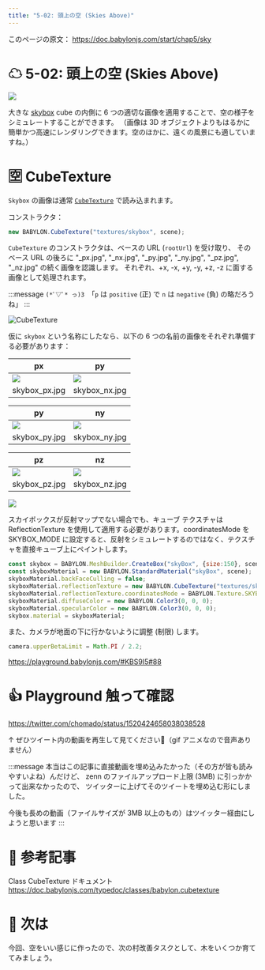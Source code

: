 ```yaml
---
title: "5-02: 頭上の空 (Skies Above)"
---
```


このページの原文： https://doc.babylonjs.com/start/chap5/sky

# ☁ 5-02: 頭上の空 (Skies Above)

![](https://storage.googleapis.com/zenn-user-upload/e3c6776ad9a6-20220501.gif)


大きな [skybox](https://doc.babylonjs.com/divingDeeper/environment/skybox) cube の内側に 6 つの適切な画像を適用することで、空の様子をシミュレートすることができます。
（画像は 3D オブジェクトよりもはるかに簡単かつ高速にレンダリングできます。空のほかに、遠くの風景にも適していますね。）

# 🈳 CubeTexture

`Skybox` の画像は通常 [`CubeTexture`](https://doc.babylonjs.com/typedoc/classes/babylon.cubetexture) で読み込まれます。

コンストラクタ：

```js
new BABYLON.CubeTexture("textures/skybox", scene);
```

`CubeTexture` のコンストラクタは、ベースの URL (`rootUrl`) を受け取り、
そのベース URL の後ろに 
"_px.jpg", "_nx.jpg", "_py.jpg", "_ny.jpg", "_pz.jpg", "_nz.jpg" の続く画像を認識します。
それぞれ、+x, -x, +y, -y, +z, -z に面する画像として処理されます。

:::message
`(*ﾟ▽ﾟ* っ)З `「`p` は `positive` (正) で `n` は `negative` (負) の略だろうね」
:::

![CubeTexture](https://doc.babylonjs.com/_next/image?url=%2Fimg%2Fhow_to%2FMaterials%2Fcubetexture1.png&w=1080&q=75)

仮に `skybox` という名称にしたなら、以下の 6 つの名前の画像をそれぞれ準備する必要があります：

px|py
--|--
![](https://doc.babylonjs.com/img/getstarted/skybox_px.jpg)|![](https://doc.babylonjs.com/img/getstarted/skybox_nx.jpg)
skybox_px.jpg|skybox_nx.jpg

py|ny
--|--
![](https://doc.babylonjs.com/img/getstarted/skybox_py.jpg)|![](https://doc.babylonjs.com/img/getstarted/skybox_ny.jpg)
skybox_py.jpg|skybox_ny.jpg

pz|nz
--|--
![](https://doc.babylonjs.com/img/getstarted/skybox_pz.jpg)|![](https://doc.babylonjs.com/img/getstarted/skybox_nz.jpg)
skybox_pz.jpg	|skybox_nz.jpg


![](https://storage.googleapis.com/zenn-user-upload/f37f93be8f42-20220501.gif)


スカイボックスが反射マップでない場合でも、キューブ テクスチャは ReflectionTexture を使用して適用する必要があります。coordinatesMode を SKYBOX_MODE に設定すると、反射をシミュレートするのではなく、テクスチャを直接キューブ上にペイントします。

```js
const skybox = BABYLON.MeshBuilder.CreateBox("skyBox", {size:150}, scene);
const skyboxMaterial = new BABYLON.StandardMaterial("skyBox", scene);
skyboxMaterial.backFaceCulling = false;
skyboxMaterial.reflectionTexture = new BABYLON.CubeTexture("textures/skybox", scene);
skyboxMaterial.reflectionTexture.coordinatesMode = BABYLON.Texture.SKYBOX_MODE;
skyboxMaterial.diffuseColor = new BABYLON.Color3(0, 0, 0);
skyboxMaterial.specularColor = new BABYLON.Color3(0, 0, 0);
skybox.material = skyboxMaterial;
```

また、カメラが地面の下に行かないように調整 (制限) します。

```js
camera.upperBetaLimit = Math.PI / 2.2;
```

https://playground.babylonjs.com/#KBS9I5#88

# 👍 Playground 触って確認

https://twitter.com/chomado/status/1520424658038038528

↑ ぜひツイート内の動画を再生して見てください👀（gif アニメなので音声ありません）

:::message
本当はこの記事に直接動画を埋め込みたかった（その方が皆も読みやすいよね）んだけど、
zenn のファイルアップロード上限 (3MB) に引っかかって出来なかったので、
ツイッターに上げてそのツイートを埋め込む形にしました。

今後も長めの動画（ファイルサイズが 3MB 以上のもの）はツイッター経由にしようと思います
:::


# 👀 参考記事

Class CubeTexture ドキュメント
https://doc.babylonjs.com/typedoc/classes/babylon.cubetexture


# 🌲 次は

今回、空をいい感じに作ったので、次の村改善タスクとして、木をいくつか育ててみましょう。
